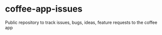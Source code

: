 # coffee-app-issues
Public repository to track issues, bugs, ideas, feature requests to the coffee app
